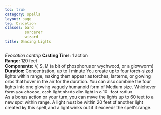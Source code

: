 ```yaml
---
toc: true
category: spells
layout: page
tag: Evocation
classes: bard
         sorcerer
         wizard
title: Dancing Lights 
---
```

_Evocation cantrip_ 
**Casting Time:** 1 action    
**Range:** 120 feet    
**Components:** V, S, M (a bit of phosphorus or wychwood, or a glowworm)    
**Duration:** Concentration, up to 1 minute 
You create up to four torch-sized lights within range, making them appear as torches, lanterns, or glowing orbs that hover in the air for the duration. You can also combine the four lights into one glowing vaguely humanoid form of Medium size. Whichever form you choose, each light sheds dim light in a 10- foot radius.    
As a bonus action on your turn, you can move the lights up to 60 feet to a new spot within range. A light must be within 20 feet of another light created by this spell, and a light winks out if it exceeds the spell's range.